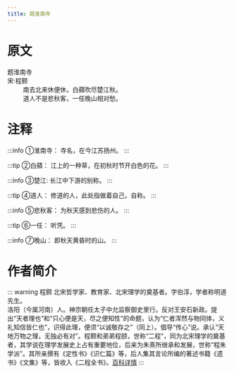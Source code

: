 ```yaml
---
title: 题淮南寺
---
```


# 原文


<div :class="isDark ?  $style.peotrycontenddivblack : $style.peotrycontentdiv">
    <div :class="$style.biaoti">题淮南寺</div>
    <div :class="$style.zuozhe">宋·程颢</div>
    <div :class="$style.content">
        &nbsp;&nbsp;&nbsp;&nbsp;&nbsp;&nbsp;&nbsp;&nbsp;
        南去北来休便休，白蘋吹尽楚江秋。
    </div>
    <div :class="$style.content">
        &nbsp;&nbsp;&nbsp;&nbsp;&nbsp;&nbsp;&nbsp;&nbsp;
        道人不是悲秋客，一任晚山相对愁。
    </div>


</div>

# 注释
:::info ①淮南寺：
 寺名，在今江苏扬州。
:::

:::tip ②白蘋：
 江上的一种草，在初秋时节开白色的花。
:::

:::info ③楚江:
 长江中下游的别称。
:::

:::tip ④道人：
 修道的人，此处指做着自己，自称。
:::

:::info ⑤悲秋客：
 为秋天感到悲伤的人。
:::

:::tip ⑥一任：
 听凭。
:::

:::info ⑦晚山：
 即秋天黄昏时的山。
:::

# 作者简介
::: warning 程颢
北宋哲学家、教育家、北宋理学的奠基者。字伯淳，学者称明道先生。<br >
洛阳（今属河南）人。神宗朝任太子中允监察御史里行。反对王安石新政。提出“天者理也”和“只心便是天，尽之便知性”的命题，认为“仁者浑然与物同体，义礼知信皆仁也”，识得此理，便须“以诚敬存之”（同上）。倡导“传心”说。承认“天地万物之理，无独必有对”。程颢和弟弟程颐，世称“二程”，同为北宋理学的奠基者，其学说在理学发展史上占有重要地位，后来为朱熹所继承和发展，世称“程朱学派”。其所亲撰有《定性书》《识仁篇》等，后人集其言论所编的著述书籍《遗书》《文集》等，皆收入《二程全书》。[百科详情](https://baike.baidu.com/item/%E7%A8%8B%E9%A2%A2/1453707?fr=kg_hanyu)
:::



<script setup>

    import { useData } from 'vitepress'

    const { isDark  } = useData();
    
</script>


<style module>
    .peotrycontentdiv{
        border:0px solid red;
        border-radius:10px;
        padding-top:5px;
        padding-right:30px;
        padding-left:30px;
        padding-bottom:30px;
        margin-top:20px;
        margin-bottom:30px;
        background:linear-gradient(10deg, #aeffe9, #b1e1ef, #baeaea, #e2fff5, #ededed);
        color:black; 
    }

    .peotrycontenddivblack{
        border:0px solid red;
        border-radius:10px;
        padding-top:5px;
        padding-right:30px;
        padding-left:30px;
        padding-bottom:30px;
        margin-top:20px;
        margin-bottom:30px;
        background:linear-gradient(10deg, #aeffe9, #b1e1ef, #baeaea, #e2fff5, #ededed);
        color:black;
    }

    .biaoti{
        text-align:center;
        font-weight: bold;
        font-size: 20px;
        padding: 10px;
    }

    .zuozhe{
        text-align:center;
        font-weight: bold;
        font-size: 16px;
        padding: 6px;
    }
   .qianyan{
    padding-bottom:10px;
   }

   .content{
    font-weight:600;
    font-size: 17px;
    text-align: center;
   }

</style>



